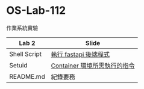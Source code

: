 # OS-Lab-112
作業系統實驗

| Lab 2                                  | Slide                                                   |
| -----------------------------------|--------------------------------------------------------------|
| Shell Script                                    | [執行 fastapi 後端程式](https://1drv.ms/p/s!Aj72bHPT65bUiMYRdTKgutkf73SPQA)  |
| Setuid                                | [Container 環境所需執行的指令](https://1drv.ms/p/s!Aj72bHPT65bUiMYmUir8ZPR8sYBAqQ)  |
| README.md                                  | 紀錄要務                                                       |
